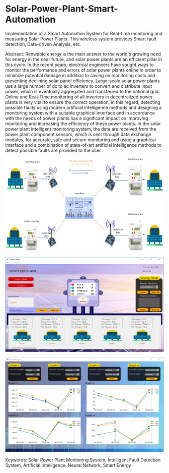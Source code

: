 # Solar-Power-Plant-Smart-Automation
Implementation of a Smart Automation System for Real-time monitoring and measuring Solar Power Plants. This wireless system provides Smart fault detection, Data-driven Analysis, etc.

Abstract:
Renwable energy is the main answer to the world's growing need for energy in the near future, and solar power plants are an efficient pillar in this cycle. In the recent years, electrical engineers have sought ways to monitor the performance and errors of solar power plants online in order to minimize potential damage in addition to saving on monitoring costs and preventing declining solar panel efficiency. Large-scale solar power plants use a large number of dc to ac inverters to convert and distribute input power, which is eventually aggregated and transferred to the national grid. Online and Real-Time monitoring of all inverters in decentralized power plants is very vital to ensure the correct operation, in this regard, detecting possible faults using modern artificial intelligence methods and designing a monitoring system with a suitable graphical interface and in accordance with the needs of power plants has a significant impact on improving monitoring and increasing the efficiency of these power plants.
In the solar power plant intelligent monitoring system, the data are received from the power plant component sensors, which is sent through data exchange modules, for accurate, safe and secure monitoring and using a graphical interface and a combination of state-of-art artificial intelligence methods to detect possible faults are provided to the user.

<p align="center">
<img src="https://github.com/amirhnazeri/Solar-Power-Plant-Smart-Automation/blob/main/Images/sc.jpg" width="600" height="300">
</p>


<p align="center">
<img src="https://github.com/amirhnazeri/Solar-Power-Plant-Smart-Automation/blob/main/Images/Software%20screenshots/mainwindow.JPG" width="600" height="300">
</p>

<p align="center">
<img src="https://github.com/amirhnazeri/Solar-Power-Plant-Smart-Automation/blob/main/Images/Software%20screenshots/graph.JPG" width="600" height="300">
</p>



Keywords: Solar Power Plant Monitoring System, Intelligent Fault Detection System, Artificial Intelligence, Neural Network, Smart Energy
